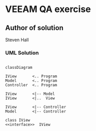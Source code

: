 # VEEAM QA exercise

## Author of solution

Steven Hall

### UML Solution

```mermaid

classDiagram

IView       <.. Program
Model       <.. Program
Controller  <.. Program

IView       <|-- Model 
IView       <|..  View

IView       <|-- Controller
Model       <|-- Controller

class IView
<<interface>>  IView

```
